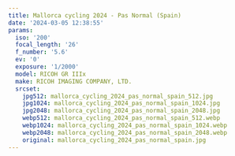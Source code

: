 ```yaml
---
title: Mallorca cycling 2024 - Pas Normal (Spain)
date: '2024-03-05 12:38:55'
params:
  iso: '200'
  focal_length: '26'
  f_number: '5.6'
  ev: '0'
  exposure: '1/2000'
  model: RICOH GR IIIx
  make: RICOH IMAGING COMPANY, LTD.
  srcset:
    jpg512: mallorca_cycling_2024_pas_normal_spain_512.jpg
    jpg1024: mallorca_cycling_2024_pas_normal_spain_1024.jpg
    jpg2048: mallorca_cycling_2024_pas_normal_spain_2048.jpg
    webp512: mallorca_cycling_2024_pas_normal_spain_512.webp
    webp1024: mallorca_cycling_2024_pas_normal_spain_1024.webp
    webp2048: mallorca_cycling_2024_pas_normal_spain_2048.webp
    original: mallorca_cycling_2024_pas_normal_spain.jpg
---
```

